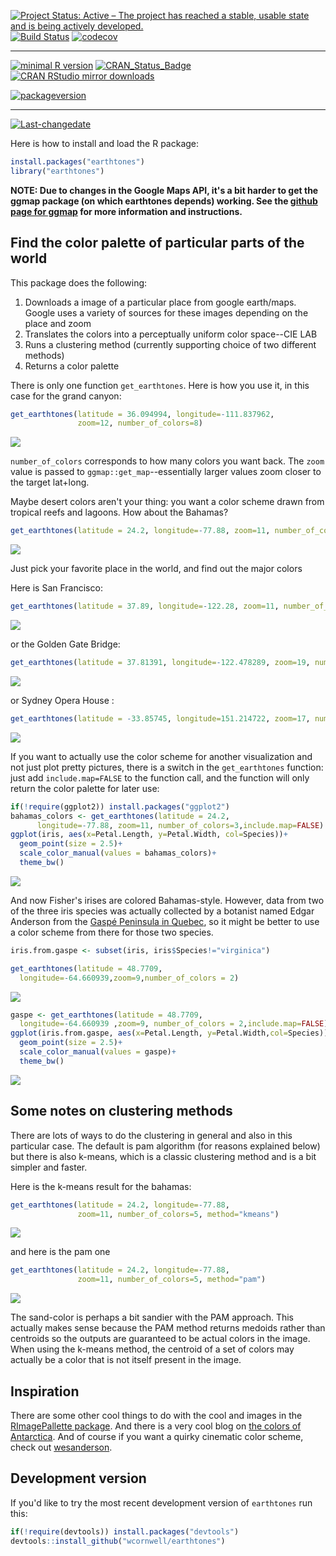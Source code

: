 <!-- README.md is generated from README.Rmd. Please edit that file -->
[![Project Status: Active – The project has reached a stable, usable state and is being actively developed.](http://www.repostatus.org/badges/latest/active.svg)](http://www.repostatus.org/#active) [![Build Status](https://travis-ci.org/wcornwell/earthtones.svg?branch=master)](https://travis-ci.org/wcornwell/earthtones) [![codecov](https://codecov.io/gh/wcornwell/earthtones/branch/master/graph/badge.svg)](https://codecov.io/gh/wcornwell/earthtones)

------------------------------------------------------------------------

[![minimal R version](https://img.shields.io/badge/R%3E%3D-3.1.0-6666ff.svg)](https://cran.r-project.org/) [![CRAN\_Status\_Badge](http://www.r-pkg.org/badges/version/earthtones)](https://cran.r-project.org/package=earthtones) [![CRAN RStudio mirror downloads](http://cranlogs.r-pkg.org/badges/earthtones)](http://www.r-pkg.org/pkg/earthtones)

[![packageversion](https://img.shields.io/badge/Package%20version-0.1.0-orange.svg?style=flat-square)](commits/master)

------------------------------------------------------------------------

[![Last-changedate](https://img.shields.io/badge/last%20change-2016--09--03-yellowgreen.svg)](/commits/master)


Here is how to install and load the R package:

``` r
install.packages("earthtones")
library("earthtones")
```
**NOTE: Due to changes in the Google Maps API, it's a bit harder to get the ggmap package (on which earthtones depends) working.  See the [github page for ggmap](https://github.com/dkahle/ggmap) for more information and instructions.**  

Find the color palette of particular parts of the world
-------------------------------------------------------

This package does the following:

1.  Downloads a image of a particular place from google earth/maps. Google uses a variety of sources for these images depending on the place and zoom
2.  Translates the colors into a perceptually uniform color space--CIE LAB
3.  Runs a clustering method (currently supporting choice of two different methods)
4.  Returns a color palette

There is only one function `get_earthtones`. Here is how you use it, in this case for the grand canyon:

``` r
get_earthtones(latitude = 36.094994, longitude=-111.837962, 
               zoom=12, number_of_colors=8)
```

![](readme_files/figure-markdown_github/grand%20canyon-1.png)

`number_of_colors` corresponds to how many colors you want back. The `zoom` value is passed to `ggmap::get_map`--essentially larger values zoom closer to the target lat+long.

Maybe desert colors aren't your thing: you want a color scheme drawn from tropical reefs and lagoons. How about the Bahamas?

``` r
get_earthtones(latitude = 24.2, longitude=-77.88, zoom=11, number_of_colors=5)
```

![](readme_files/figure-markdown_github/bahamas-1.png)

Just pick your favorite place in the world, and find out the major colors

Here is San Francisco:

``` r
get_earthtones(latitude = 37.89, longitude=-122.28, zoom=11, number_of_colors=12)
```

![](readme_files/figure-markdown_github/sf-1.png)

or the Golden Gate Bridge:

``` r
get_earthtones(latitude = 37.81391, longitude=-122.478289, zoom=19, number_of_colors=12)
```

![](readme_files/figure-markdown_github/ggb-1.png)

or Sydney Opera House :

``` r
get_earthtones(latitude = -33.85745, longitude=151.214722, zoom=17, number_of_colors=10)
```

![](readme_files/figure-markdown_github/opera-1.png)

If you want to actually use the color scheme for another visualization and not just plot pretty pictures, there is a switch in the `get_earthtones` function: just add `include.map=FALSE` to the function call, and the function will only return the color palette for later use:

``` r
if(!require(ggplot2)) install.packages("ggplot2")
bahamas_colors <- get_earthtones(latitude = 24.2,
      longitude=-77.88, zoom=11, number_of_colors=3,include.map=FALSE)
ggplot(iris, aes(x=Petal.Length, y=Petal.Width, col=Species))+
  geom_point(size = 2.5)+
  scale_color_manual(values = bahamas_colors)+
  theme_bw()
```

![](readme_files/figure-markdown_github/bahama_iris-1.png)

And now Fisher's irises are colored Bahamas-style. However, data from two of the three iris species was actually collected by a botanist named Edgar Anderson from the [Gaspé Peninsula in Quebec](https://www.jstor.org/stable/2394164?seq=1#page_scan_tab_contents), so it might be better to use a color scheme from there for those two species.

``` r
iris.from.gaspe <- subset(iris, iris$Species!="virginica")

get_earthtones(latitude = 48.7709,
  longitude=-64.660939,zoom=9,number_of_colors = 2)
```

![](readme_files/figure-markdown_github/gaspe-1.png)

``` r
gaspe <- get_earthtones(latitude = 48.7709,
  longitude=-64.660939 ,zoom=9, number_of_colors = 2,include.map=FALSE)
ggplot(iris.from.gaspe, aes(x=Petal.Length, y=Petal.Width,col=Species))+
  geom_point(size = 2.5)+
  scale_color_manual(values = gaspe)+
  theme_bw()
```

![](readme_files/figure-markdown_github/gaspe-2.png)

Some notes on clustering methods
--------------------------------

There are lots of ways to do the clustering in general and also in this particular case. The default is pam algorithm (for reasons explained below) but there is also k-means, which is a classic clustering method and is a bit simpler and faster.

Here is the k-means result for the bahamas:

``` r
get_earthtones(latitude = 24.2, longitude=-77.88,
               zoom=11, number_of_colors=5, method="kmeans")
```

![](readme_files/figure-markdown_github/bahamas_kmeans-1.png)

and here is the pam one

``` r
get_earthtones(latitude = 24.2, longitude=-77.88, 
               zoom=11, number_of_colors=5, method="pam")
```

![](readme_files/figure-markdown_github/bahamas_pam-1.png)

The sand-color is perhaps a bit sandier with the PAM approach. This actually makes sense because the PAM method returns medoids rather than centroids so the outputs are guaranteed to be actual colors in the image. When using the k-means method, the centroid of a set of colors may actually be a color that is not itself present in the image.

Inspiration
-----------

There are some other cool things to do with the cool and images in the [RImagePallette package](https://github.com/joelcarlson/RImagePalette). And there is a very cool blog on [the colors of Antarctica](https://havecamerawilltravel.com/colors-antarctica/). And of course if you want a quirky cinematic color scheme, check out [wesanderson](https://github.com/karthik/wesanderson).

Development version
-------------------

If you'd like to try the most recent development version of `earthtones` run this:

``` r
if(!require(devtools)) install.packages("devtools")
devtools::install_github("wcornwell/earthtones")
```

